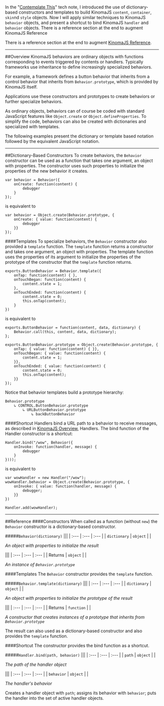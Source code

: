 In the "[Contemplate This](../introducing-kinomajs-dictionary-based-constructors-and-templates/)" tech note, I introduced the use of dictionary-based constructors and templates to build KinomaJS `content`, `container`, `skin`nd `style` objects. Now I will apply similar techniques to KinomaJS `behavior` objects, and present a shortcut to bind KinomaJS `handler` and `behavior` objects. There is a reference section at the end to augment KinomaJS Reference

There is a reference section at the end to augment [KinomaJS Reference](../../javascript/).

***
##Overview
KinomaJS behaviors are ordinary objects with functions corresponding to events triggered by contents or handlers. Typically frameworks use inheritance to define increasingly specialized behaviors.

For example, a framework defines a button behavior that inherits from a control behavior that inherits from `Behavior.prototype`, which is provided by KinomaJS itself.

Applications use these constructors and prototypes to create behaviors or further specialize behaviors.

As ordinary objects, behaviors can of course be coded with standard JavaScript features like `Object.create` or `Object.defineProperties`. To simplify the code, behaviors can also be created with dictionaries and specialized with templates.

The following examples present the dictionary or template based notation followed by the equivalent JavaScript notation.

***
##Dictionary-Based Constructors
To create behaviors, the `Behavior` constructor can be used as a function that takes one argument, an object with properties. The constructor uses such properties to initialize the properties of the new behavior it creates.

	var behavior = Behavior({
		onCreate: function(content) {
			debugger
		}
	});

is equivalent to

	var behavior = Object.create(Behavior.prototype, {
		onCreate: { value: function(content) {
			debugger
		}}
	});
	
####Templates
To specialize behaviors, the `Behavior` constructor also provided a `template` function. The `template` function returns a constructor and takes one argument, an object with properties. The template function uses the properties of its argument to initialize the properties of the prototype of the constructor that the `template` function returns.

	exports.ButtonBehavior = Behavior.template({
		onTap: function(content) { },
		onTouchBegan: function(content) {
			content.state = 1;
		},
		onTouchEnded: function(content) {
			content.state = 0;
			this.onTap(content);
		}
	})
	
is equivalent to

	exports.ButtonBehavior = function(content, data, dictionary) {
		Behavior.call(this, content, data, dictionary);
	};
	
	exports.ButtonBehavior.prototype = Object.create(Behavior.prototype, {
		onTap: { value: function(content) { }},
		onTouchBegan: { value: function(content) {
			content.state = 1;
		}},
		onTouchEnded: { value: function(content) {
			content.state = 0;
			this.onTap(content);
		}}
	});
	
Notice that behavior templates build a prototype hierarchy:

	Behavior.prototype
		↳ CONTROL.ButtonBehavior.prototype
			↳ URLButtonBehavior.prototype
				↳ backButtonBehavior
				
####Shortcut
Handlers bind a URL path to a behavior to receive messages, as described in [KinomaJS Overview](../../overview/), Handlers. The bind function of the Handler constructor is a shortcut:

	Handler.bind("/wow", Behavior({
		onInvoke: function(handler, message) {
			debugger
		}
	})));
	
is equivalent to

	var wowHandler = new Handler("/wow");
	wowHandler.behavior = Object.create(Behavior.prototype, {
		onInvoke: { value: function(handler, message) {
			debugger;
		}}
	})
	
	Handler.add(wowHandler);

***
##Reference
####Constructors
When called as a function (without `new`) the `Behavior` constructor is a dictionary-based constructor.

#####`Behavior(dictionary)`
|||
| :--- | :--- | :--- |
| `dictionary`    | `object`    | |

*An object with properties to initialize the result*

|||
| :--- | :--- | :--- |
| Returns    | `object`    | |

*An instance of `Behavior.prototype`*

####Templates
The `Behavior` constructor provides the `template` function.

#####`Behavior.template(dictionary)`
|||
| :--- | :--- | :--- |
| `dictionary`    | `object`    | |

*An object with properties to initialize the prototype of the result*

|||
| :--- | :--- | :--- |
| Returns    | `function`    | |

*A constructor that creates instances of a prototype that inherits from `Behavior.prototype`*

The result can also used as a dictionary-based constructor and also provides the `template` function.

####Shortcut
The constructor provides the bind function as a shortcut.

#####`Handler.bind(path, behavior)`
|||
| :--- | :--- | :--- |
| `path`    | `object`    | |

*The path of the handler object*

|||
| :--- | :--- | :--- |
| `behavior`    | `object`    | |

*The handler's behavior*

Creates a handler object with `path`; assigns its behavior with `behavior`; puts the handler into the set of active handler objects.